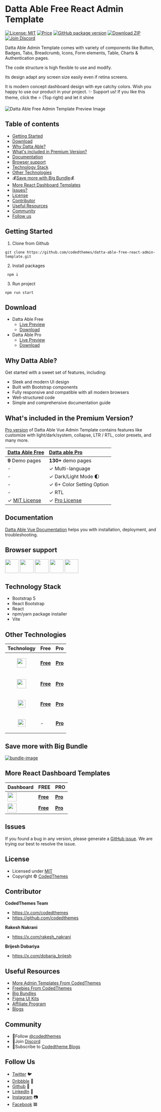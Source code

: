 # Datta Able Free React Admin Template

[![License: MIT](https://img.shields.io/badge/License-MIT-yellow.svg)](https://opensource.org/licenses/MIT)
[![Price](https://img.shields.io/badge/price-FREE-0098f7.svg)](https://codedthemes.com/item/datta-able-react-admin-template/)
[![GitHub package version](https://img.shields.io/github/package-json/v/codedthemes/datta-able-free-react-admin-template)](https://github.com/codedthemes/datta-able-free-react-admin-template)
[![Download ZIP](https://img.shields.io/badge/Download-ZIP-blue?style=flat-square&logo=github)](https://github.com/codedthemes/datta-able-free-react-admin-template)
[![Join Discord](https://img.shields.io/badge/Join-Discord-5865F2?style=flat-square&logo=discord&logoColor=white)](https://discord.com/invite/p2E2WhCb6s)

Datta Able Admin Template comes with variety of components like Button, Badges, Tabs, Breadcrumb, Icons, Form elements, Table, Charts & Authentication pages.

The code structure is high flexible to use and modify.

Its design adapt any screen size easily even if retina screens.

It is modern concept dashboard design with eye catchy colors. Wish you happy to use our product in your project.
✨ Support us! If you like this theme, click the ⭐ (Top right) and let it shine

![Datta Able Free Admin Template Preview Image](https://org-public-assets.s3.us-west-2.amazonaws.com/Free-Version-Banners/GITHUB-FREE-REACT-REPO+-+Datta+able.jpg)

## Table of contents

- [Getting Started](#getting-started)
- [Download](#download)
- [Why Datta Able?](#why-datta-able)
- [What's included in Premium Version?](#whats-included-in-the-premium-version)
- [Documentation](#documentation)
- [Browser support](#browser-support)
- [Technology Stack](#technology-stack)
- [Other Technologies](#other-technologies)
- 💰[Save more with Big Bundle](#save-more-with-big-bundle)💰
- [More React Dashboard Templates](#more-react-dashboard-templates)
- [Issues?](#issues)
- [License](#license)
- [Contributor](#contributor)
- [Useful Resources](#useful-resources)
- [Community](#community)
- [Follow us](#follow-us)

## Getting Started

1. Clone from Github

```
git clone https://github.com/codedthemes/datta-able-free-react-admin-template.git
```

2. Install packages

```
 npm i
```

3. Run project

```
npm run start
```

## Download

- Datta Able Free
  - [Live Preview](https://codedthemes.com/demos/admin-templates/datta-able/react/free/)
  - [Download](https://github.com/codedthemes/datta-able-free-react-admin-template)
- Datta Able Pro
  - [Live Preview](https://codedthemes.com/demos/admin-templates/datta-able/react/default/)
  - [Download](https://codedthemes.com/item/datta-able-react-admin-template/)

## Why Datta Able?

Get started with a sweet set of features, including:

- Sleek and modern UI design
- Built with Bootstrap components
- Fully responsive and compatible with all modern browsers
- Well-structured code
- Simple and comprehensive documentation guide

## What's included in the Premium Version?

[Pro version](https://codedthemes.com/item/datta-able-react-admin-template/) of Datta Able Vue Admin Template contains features like customize with light/dark/system, collapse, LTR / RTL, color presets, and many more.

| [Datta Able Free](https://github.com/codedthemes/datta-able-free-react-admin-template) | [Datta able Pro](https://codedthemes.com/item/datta-able-react-admin-template//)                |
| -------------------------------------------------------------------------------------- | :------------------------------------------------------------------------------------------------------ |
| **9** Demo pages                                                                                   | **130+** demo pages                                                |
| -                                                                                                  | ✓ Multi-language                                                  |
| -                                                                                                  | ✓ Dark/Light Mode 🌓                                              |
| -                                                                                                  | ✓ 6+ Color Setting Option                                                |
| -                                                                                                  | ✓ RTL                                                             |
| ✓ [MIT License](https://github.com/codedthemes/datta-able-free-react-admin-template/blob/master/LICENSE)                                                                                      | ✓ [Pro License](https://codedthemes.com/item/datta-able-react-admin-template//) |

## Documentation

[Datta Able Vue Documentation](https://codedthemes.gitbook.io/datta) helps you with installation, deployment, and troubleshooting.

## Browser support

<img src="https://org-public-assets.s3.us-west-2.amazonaws.com/logos/chrome.png" width="45" height="45" > <img src="https://org-public-assets.s3.us-west-2.amazonaws.com/logos/edge.png" width="45" height="45" > <img src="https://org-public-assets.s3.us-west-2.amazonaws.com/logos/safari.png" width="45" height="45" > <img src="https://org-public-assets.s3.us-west-2.amazonaws.com/logos/firefox.png" width="45" height="45" > <img src="https://org-public-assets.s3.us-west-2.amazonaws.com/logos/opera.png" width="45" height="45" >

## Technology Stack

- Bootstrap 5
- React Bootstrap
- React
- npm/yarn package installer
- Vite

## Other Technologies

| Technology                                                                                                                        | Free                                                                               | Pro                                                                       |
| --------------------------------------------------------------------------------------------------------------------------------- | ---------------------------------------------------------------------------------- | ------------------------------------------------------------------------- |
| <p align="center"><img src="https://org-public-assets.s3.us-west-2.amazonaws.com/logos/Bootstrap.png" width="30" height="30"></p> | [**Free**](https://codedthemes.com/item/datta-able-bootstrap-lite/)     | [**Pro**](https://codedthemes.com/item/datta-able-bootstrap-admin-template/) |
| <p align="center"><img src="https://org-public-assets.s3.us-west-2.amazonaws.com/logos/Angular.png" width="30" height="30"></p> | [**Free**](https://codedthemes.com/item/datta-able-angular-lite/)     | [**Pro**](https://codedthemes.com/item/datta-able-angular/) |
| <p align="center"><img src="https://org-public-assets.s3.us-west-2.amazonaws.com/logos/tailwind.png" width="25" height="25"></p>       | [**Free**](https://codedthemes.com/item/datta-able-free-tailwind-admin-template/) | [**Pro**](https://codedthemes.com/item/datta-able-tailwind-admin-template/)        |
| <p align="center"><img src="https://org-public-assets.s3.us-west-2.amazonaws.com/logos/laravel.png" width="25" height="25"></p>       | - | [**Pro**](https://codedthemes.com/item/datta-able-laravel-admin-dashboard/)        |
 
## Save more with Big Bundle

[![bundle-image](https://org-public-assets.s3.us-west-2.amazonaws.com/Banners/Bundle+banner.png)](https://links.codedthemes.com/jhFBJ)

## More React Dashboard Templates

| Dashboard                                                                                                                                                          | FREE                                                                                | PRO                                                                                   |
| ------------------------------------------------------------------------------------------------------------------------------------------------------------------ | ----------------------------------------------------------------------------------- | ------------------------------------------------------------------------------------- |
| <img src="https://org-public-assets.s3.us-west-2.amazonaws.com/logos/Berry%20with%20name.png"  height="30" style="display:inline-block; vertical-align:middle;">   | [**Free**](https://codedthemes.com/item/berry-mui-free-react-admin-template/)       | [**Pro**](https://codedthemes.com/item/berry-material-react-admin-template/)</span>   |
| <img src="https://org-public-assets.s3.us-west-2.amazonaws.com/logos/Mantis%20with%20name.png" height="30" style="display:inline-block; vertical-align:middle;">    | [**Free**](https://codedthemes.com/item/mantis-free-mui-admin-template/)      | [**Pro**](https://codedthemes.com/item/mantis-mui-react-dashboard-template/)</span>       |

## Issues

If you found a bug in any version, please generate a [GitHub issue](https://github.com/codedthemes/datta-able-free-react-admin-template/issues). We are trying our best to resolve the issue.

## License

- Licensed under [MIT](https://github.com/codedthemes/datta-able-free-react-admin-template/blob/master/LICENSE)
- Copyright © [CodedThemes](https://codedthemes.com/)

## Contributor 

**CodedThemes Team**

- https://x.com/codedthemes
- https://github.com/codedthemes

**Rakesh Nakrani**

- https://x.com/rakesh_nakrani

**Brijesh Dobariya**

- https://x.com/dobaria_brijesh

## Useful Resources

- [More Admin Templates From CodedThemes](https://codedthemes.com/item/category/admin-templates/)
- [Freebies From CodedThemes](https://codedthemes.com/item/category/free-templates/)
- [Big Bundles](https://codedthemes.com/item/big-bundle/)
- [Figma UI Kits](https://codedthemes.com/item/category/templates/figma/)
- [Affiliate Program](https://codedthemes.com/affiliate/)
- [Blogs](https://blog.codedthemes.com/)

## Community

- 👥Follow [@codedthemes](https://x.com/codedthemes)
- 🔗Join [Discord](https://discord.com/invite/p2E2WhCb6s)
- 🔔Subscribe to [Codedtheme Blogs](https://blog.codedthemes.com/)

## Follow Us

- [Twitter](https://twitter.com/codedthemes) 🐦
- [Dribbble](https://dribbble.com/codedthemes) 🏀
- [Github](https://github.com/codedthemes) 🐙
- [LinkedIn](https://www.linkedin.com/company/codedthemes/) 💼
- [Instagram](https://www.instagram.com/codedthemes/) 📷
- [Facebook](https://www.facebook.com/codedthemes) 🟦
